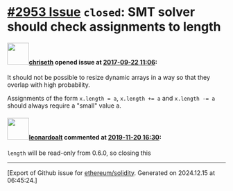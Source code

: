 # [\#2953 Issue](https://github.com/ethereum/solidity/issues/2953) `closed`: SMT solver should check assignments to length

#### <img src="https://avatars.githubusercontent.com/u/9073706?v=4" width="50">[chriseth](https://github.com/chriseth) opened issue at [2017-09-22 11:06](https://github.com/ethereum/solidity/issues/2953):

It should not be possible to resize dynamic arrays in a way so that they overlap with high probability.

Assignments of the form `x.length = a`, `x.length += a` and `x.length -= a` should always require a "small" value a.

#### <img src="https://avatars.githubusercontent.com/u/504195?u=ce2facd14af9fd474ebff49f0d44891f56f7500f&v=4" width="50">[leonardoalt](https://github.com/leonardoalt) commented at [2019-11-20 16:30](https://github.com/ethereum/solidity/issues/2953#issuecomment-556086531):

`length` will be read-only from 0.6.0, so closing this


-------------------------------------------------------------------------------



[Export of Github issue for [ethereum/solidity](https://github.com/ethereum/solidity). Generated on 2024.12.15 at 06:45:24.]
